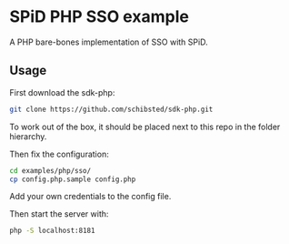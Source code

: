 # SPiD PHP SSO example

A PHP bare-bones implementation of SSO with SPiD.

## Usage

First download the sdk-php:

```sh
git clone https://github.com/schibsted/sdk-php.git
```

To work out of the box, it should be placed next to this repo in the
folder hierarchy.

Then fix the configuration:

```sh
cd examples/php/sso/
cp config.php.sample config.php
```

Add your own credentials to the config file.

Then start the server with:

```sh
php -S localhost:8181
```
